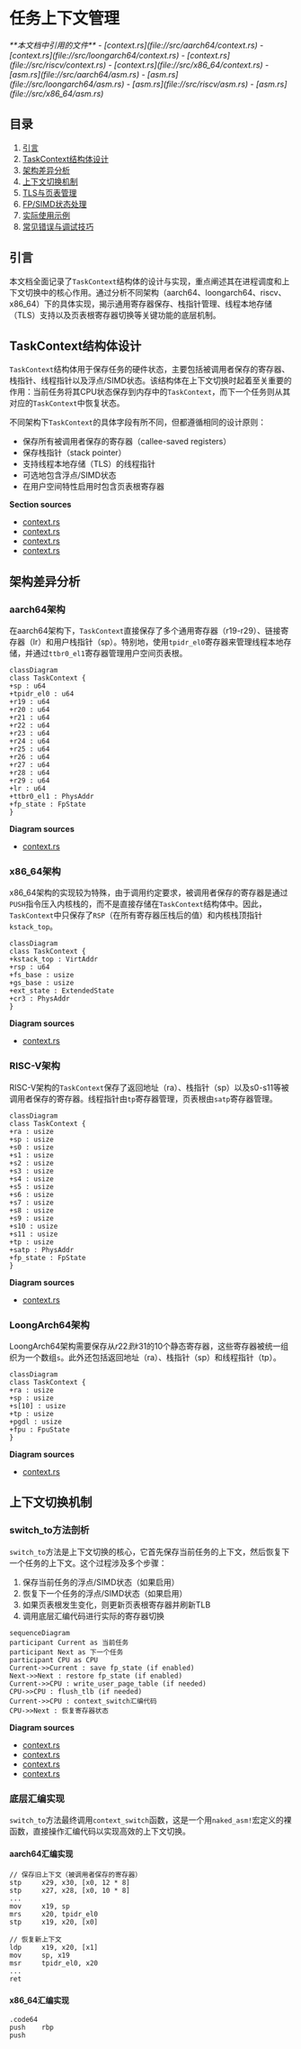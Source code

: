 
# 任务上下文管理

<cite>
**本文档中引用的文件**
- [context.rs](file://src/aarch64/context.rs)
- [context.rs](file://src/loongarch64/context.rs)
- [context.rs](file://src/riscv/context.rs)
- [context.rs](file://src/x86_64/context.rs)
- [asm.rs](file://src/aarch64/asm.rs)
- [asm.rs](file://src/loongarch64/asm.rs)
- [asm.rs](file://src/riscv/asm.rs)
- [asm.rs](file://src/x86_64/asm.rs)
</cite>

## 目录
1. [引言](#引言)
2. [TaskContext结构体设计](#taskcontext结构体设计)
3. [架构差异分析](#架构差异分析)
4. [上下文切换机制](#上下文切换机制)
5. [TLS与页表管理](#tls与页表管理)
6. [FP/SIMD状态处理](#fpsimd状态处理)
7. [实际使用示例](#实际使用示例)
8. [常见错误与调试技巧](#常见错误与调试技巧)

## 引言
本文档全面记录了`TaskContext`结构体的设计与实现，重点阐述其在进程调度和上下文切换中的核心作用。通过分析不同架构（aarch64、loongarch64、riscv、x86_64）下的具体实现，揭示通用寄存器保存、栈指针管理、线程本地存储（TLS）支持以及页表根寄存器切换等关键功能的底层机制。

## TaskContext结构体设计

`TaskContext`结构体用于保存任务的硬件状态，主要包括被调用者保存的寄存器、栈指针、线程指针以及浮点/SIMD状态。该结构体在上下文切换时起着至关重要的作用：当前任务将其CPU状态保存到内存中的`TaskContext`，而下一个任务则从其对应的`TaskContext`中恢复状态。

不同架构下`TaskContext`的具体字段有所不同，但都遵循相同的设计原则：
- 保存所有被调用者保存的寄存器（callee-saved registers）
- 保存栈指针（stack pointer）
- 支持线程本地存储（TLS）的线程指针
- 可选地包含浮点/SIMD状态
- 在用户空间特性启用时包含页表根寄存器

**Section sources**
- [context.rs](file://src/aarch64/context.rs#L96-L141)
- [context.rs](file://src/loongarch64/context.rs#L106-L154)
- [context.rs](file://src/riscv/context.rs#L136-L193)
- [context.rs](file://src/x86_64/context.rs#L151-L187)

## 架构差异分析

### aarch64架构
在aarch64架构下，`TaskContext`直接保存了多个通用寄存器（r19-r29）、链接寄存器（lr）和用户栈指针（sp）。特别地，使用`tpidr_el0`寄存器来管理线程本地存储，并通过`ttbr0_el1`寄存器管理用户空间页表根。

```mermaid
classDiagram
class TaskContext {
+sp : u64
+tpidr_el0 : u64
+r19 : u64
+r20 : u64
+r21 : u64
+r22 : u64
+r23 : u64
+r24 : u64
+r25 : u64
+r26 : u64
+r27 : u64
+r28 : u64
+r29 : u64
+lr : u64
+ttbr0_el1 : PhysAddr
+fp_state : FpState
}
```

**Diagram sources**
- [context.rs](file://src/aarch64/context.rs#L96-L141)

### x86_64架构
x86_64架构的实现较为特殊，由于调用约定要求，被调用者保存的寄存器是通过`PUSH`指令压入内核栈的，而不是直接存储在`TaskContext`结构体中。因此，`TaskContext`中只保存了`RSP`（在所有寄存器压栈后的值）和内核栈顶指针`kstack_top`。

```mermaid
classDiagram
class TaskContext {
+kstack_top : VirtAddr
+rsp : u64
+fs_base : usize
+gs_base : usize
+ext_state : ExtendedState
+cr3 : PhysAddr
}
```

**Diagram sources**
- [context.rs](file://src/x86_64/context.rs#L151-L187)

### RISC-V架构
RISC-V架构的`TaskContext`保存了返回地址（ra）、栈指针（sp）以及s0-s11等被调用者保存的寄存器。线程指针由`tp`寄存器管理，页表根由`satp`寄存器管理。

```mermaid
classDiagram
class TaskContext {
+ra : usize
+sp : usize
+s0 : usize
+s1 : usize
+s2 : usize
+s3 : usize
+s4 : usize
+s5 : usize
+s6 : usize
+s7 : usize
+s8 : usize
+s9 : usize
+s10 : usize
+s11 : usize
+tp : usize
+satp : PhysAddr
+fp_state : FpState
}
```

**Diagram sources**
- [context.rs](file://src/riscv/context.rs#L136-L193)

### LoongArch64架构
LoongArch64架构需要保存从$r22到$r31的10个静态寄存器，这些寄存器被统一组织为一个数组`s`。此外还包括返回地址（ra）、栈指针（sp）和线程指针（tp）。

```mermaid
classDiagram
class TaskContext {
+ra : usize
+sp : usize
+s[10] : usize
+tp : usize
+pgdl : usize
+fpu : FpuState
}
```

**Diagram sources**
- [context.rs](file://src/loongarch64/context.rs#L106-L154)

## 上下文切换机制

### switch_to方法剖析
`switch_to`方法是上下文切换的核心，它首先保存当前任务的上下文，然后恢复下一个任务的上下文。这个过程涉及多个步骤：

1. 保存当前任务的浮点/SIMD状态（如果启用）
2. 恢复下一个任务的浮点/SIMD状态（如果启用）
3. 如果页表根发生变化，则更新页表根寄存器并刷新TLB
4. 调用底层汇编代码进行实际的寄存器切换

```mermaid
sequenceDiagram
participant Current as 当前任务
participant Next as 下一个任务
participant CPU as CPU
Current->>Current : save fp_state (if enabled)
Next->>Next : restore fp_state (if enabled)
Current->>CPU : write_user_page_table (if needed)
CPU->>CPU : flush_tlb (if needed)
Current->>CPU : context_switch汇编代码
CPU->>Next : 恢复寄存器状态
```

**Diagram sources**
- [context.rs](file://src/aarch64/context.rs#L140-L175)
- [context.rs](file://src/loongarch64/context.rs#L153-L189)
- [context.rs](file://src/riscv/context.rs#L227-L264)
- [context.rs](file://src/x86_64/context.rs#L215-L254)

### 底层汇编实现
`switch_to`方法最终调用`context_switch`函数，这是一个用`naked_asm!`宏定义的裸函数，直接操作汇编代码以实现高效的上下文切换。

#### aarch64汇编实现
```assembly
// 保存旧上下文（被调用者保存的寄存器）
stp     x29, x30, [x0, 12 * 8]
stp     x27, x28, [x0, 10 * 8]
...
mov     x19, sp
mrs     x20, tpidr_el0
stp     x19, x20, [x0]

// 恢复新上下文
ldp     x19, x20, [x1]
mov     sp, x19
msr     tpidr_el0, x20
...
ret
```

#### x86_64汇编实现
```assembly
.code64
push    rbp
push   